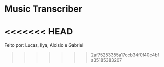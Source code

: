 # Music Transcriber

<<<<<<< HEAD
=======
Feito por: Lucas, Ilya, Aloisio e Gabriel 
>>>>>>> 2af75253355a17ccb34f0f40c4bfa35185383207

